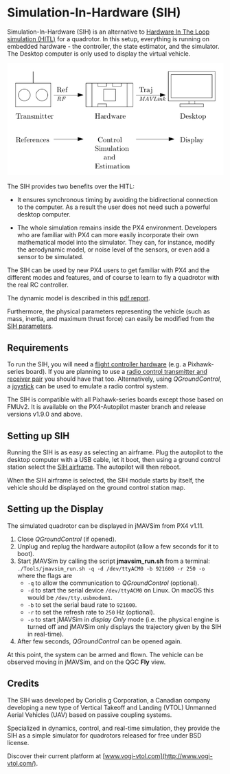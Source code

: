 # Simulation-In-Hardware (SIH)

Simulation-In-Hardware (SIH) is an alternative to [Hardware In The Loop simulation (HITL)](../simulation/hitl.md) for a quadrotor. In this setup, everything is running on embedded hardware - the controller, the state estimator, and the simulator. The Desktop computer is only used to display the virtual vehicle.

![Simulator MAVLink API](../../assets/diagrams/SIH_diagram.png)

The SIH provides two benefits over the HITL:

- It ensures synchronous timing by avoiding the bidirectional connection to the computer. As a result the user does not need such a powerful desktop computer.

- The whole simulation remains inside the PX4 environment. Developers who are familiar with PX4 can more easily incorporate their own mathematical model into the simulator. They can, for instance, modify the aerodynamic model, or noise level of the sensors, or even add a sensor to be simulated.

The SIH can be used by new PX4 users to get familiar with PX4 and the different modes and features, and of course to learn to fly a quadrotor with the real RC controller.

The dynamic model is described in this [pdf report](https://github.com/PX4/Devguide/raw/master/assets/simulation/SIH_dynamic_model.pdf).

Furthermore, the physical parameters representing the vehicle (such as mass, inertia, and maximum thrust force) can easily be modified from the [SIH parameters](../advanced/parameter_reference.md#simulation-in-hardware).

## Requirements

To run the SIH, you will need a [flight controller hardware](https://docs.px4.io/master/en/flight_controller/) (e.g. a Pixhawk-series board). If you are planning to use a [radio control transmitter and receiver pair](https://docs.px4.io/master/en/getting_started/rc_transmitter_receiver.html) you should have that too. Alternatively, using *QGroundControl*, a [joystick](https://docs.qgroundcontrol.com/en/SetupView/Joystick.html) can be used to emulate a radio control system.

The SIH is compatible with all Pixhawk-series boards except those based on FMUv2. It is available on the PX4-Autopilot master branch and release versions v1.9.0 and above.

## Setting up SIH

Running the SIH is as easy as selecting an airframe. Plug the autopilot to the desktop computer with a USB cable, let it boot, then using a ground control station select the [SIH airframe](../airframes/airframe_reference.md#simulation-copter). The autopilot will then reboot.

When the SIH airframe is selected, the SIH module starts by itself, the vehicle should be displayed on the ground control station map.

## Setting up the Display

The simulated quadrotor can be displayed in jMAVSim from PX4 v1.11.

1. Close *QGroundControl* (if opened).
2. Unplug and replug the hardware autopilot (allow a few seconds for it to boot).
3. Start jMAVSim by calling the script **jmavsim_run.sh** from a terminal: ```./Tools/jmavsim_run.sh -q -d /dev/ttyACM0 -b 921600 -r 250 -o``` where the flags are 
    - `-q` to allow the communication to *QGroundControl* (optional).
    - `-d` to start the serial device `/dev/ttyACM0` on Linux. On macOS this would be `/dev/tty.usbmodem1`.
    - `-b` to set the serial baud rate to `921600`.
    - `-r` to set the refresh rate to `250` Hz (optional).
    - `-o` to start jMAVSim in *display Only* mode (i.e. the physical engine is turned off and jMAVSim only displays the trajectory given by the SIH in real-time).
4. After few seconds, *QGroundControl* can be opened again.

At this point, the system can be armed and flown. The vehicle can be observed moving in jMAVSim, and on the QGC **Fly** view.

## Credits

The SIH was developed by Coriolis g Corporation, a Canadian company developing a new type of Vertical Takeoff and Landing (VTOL) Unmanned Aerial Vehicles (UAV) based on passive coupling systems.

Specialized in dynamics, control, and real-time simulation, they provide the SIH as a simple simulator for quadrotors released for free under BSD license.

Discover their current platform at [www.vogi-vtol.com](http://www.vogi-vtol.com/).